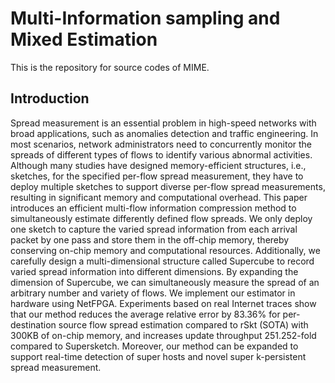 # Multi-Information sampling and Mixed Estimation

This is the repository for source codes of MIME.

## Introduction
Spread measurement is an essential problem in high-speed networks with broad applications, such as anomalies detection and traffic engineering. 
In most scenarios, network administrators need to concurrently monitor the spreads of different types of flows to identify various abnormal activities.
Although many studies have designed memory-efficient structures, i.e., sketches, for the specified per-flow spread measurement, they have to deploy multiple sketches to support diverse per-flow spread measurements, resulting in significant memory and computational overhead.
This paper introduces an efficient multi-flow information compression method to simultaneously estimate differently defined flow spreads.
We only deploy one sketch to capture the varied spread information from each arrival packet by one pass and store them in the off-chip memory, thereby conserving on-chip memory and computational resources.
Additionally, we carefully design a multi-dimensional structure called Supercube to record varied spread information into different dimensions. 
By expanding the dimension of Supercube, we can simultaneously measure the spread of an arbitrary number and variety of flows.
We implement our estimator in hardware using NetFPGA.
Experiments based on real Internet traces show that our method reduces the average relative error by 83.36% for per-destination source flow spread estimation compared to rSkt (SOTA) with 300KB of on-chip memory, and increases update throughput 251.252-fold compared to Supersketch.
Moreover, our method can be expanded to support real-time detection of super hosts and novel super k-persistent spread measurement.
